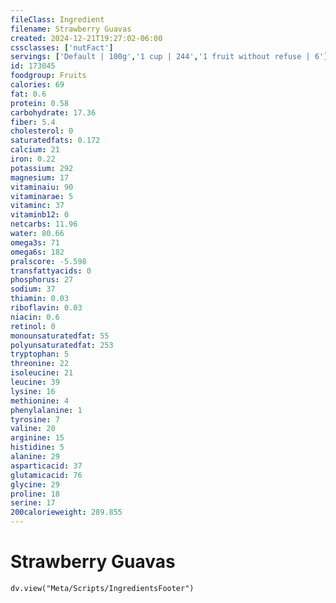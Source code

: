 ```yaml
---
fileClass: Ingredient
filename: Strawberry Guavas
created: 2024-12-21T19:27:02-06:00
cssclasses: ['nutFact']
servings: ['Default | 100g','1 cup | 244','1 fruit without refuse | 6']
id: 173045
foodgroup: Fruits
calories: 69
fat: 0.6
protein: 0.58
carbohydrate: 17.36
fiber: 5.4
cholesterol: 0
saturatedfats: 0.172
calcium: 21
iron: 0.22
potassium: 292
magnesium: 17
vitaminaiu: 90
vitaminarae: 5
vitaminc: 37
vitaminb12: 0
netcarbs: 11.96
water: 80.66
omega3s: 71
omega6s: 182
pralscore: -5.598
transfattyacids: 0
phosphorus: 27
sodium: 37
thiamin: 0.03
riboflavin: 0.03
niacin: 0.6
retinol: 0
monounsaturatedfat: 55
polyunsaturatedfat: 253
tryptophan: 5
threonine: 22
isoleucine: 21
leucine: 39
lysine: 16
methionine: 4
phenylalanine: 1
tyrosine: 7
valine: 20
arginine: 15
histidine: 5
alanine: 29
asparticacid: 37
glutamicacid: 76
glycine: 29
proline: 18
serine: 17
200calorieweight: 289.855
---
```


# Strawberry Guavas

```dataviewjs
dv.view("Meta/Scripts/IngredientsFooter")
```